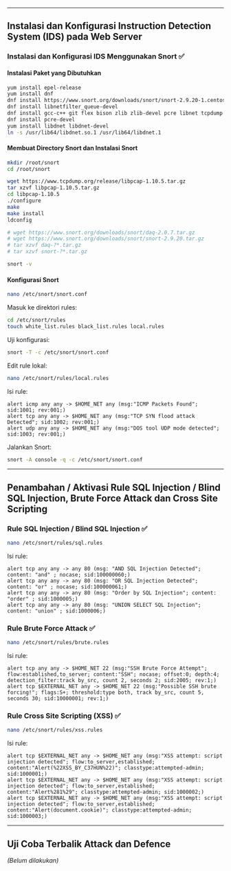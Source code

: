 <!-- ## Instalasi dan Konfigurasi Instruction Detection System (IDS) pada web server
    - installasi dan konfigurasi IDS menggunakan snort ✓
        - instalasi paket yang dibutuhkan
            - yum install epel-release
            - yum install dnf
            - dnf install https://www.snort.org/downloads/snort/snort-2.9.20-1.centos.x86_64.rpm
            - dnf install libnetfilter_queue-devel
            - dnf install gcc-c++ git flex bison zlib zlib-devel pcre libnet tcpdump libnghttp2 wget xz-devel -y
            - dnf install pcre-devel
        - membuat directory snort dan instalasi snort
            - mkdir /root/snort
            - cd /root/snort
            - wget https://www.tcpdump.org/release/libpcap-1.10.5.tar.gz
            - tar xzvf libpcap-1.10.4.tar.gz
            - cd libcap-1.10.5
            - ./configure
            - make
            - make install
            - ldconfig
            - yum install libdnet
            - ln -s /usr/lib64/libdnet.so.1 /usr/lib64/libdnet.1
            - snort -v
        - nano /etc/snort/snort.conf
            - cd /etc/snort/rules
                ```
                perbaiki
                ```
            - touch white_list.rules black_list.rules local.rules
            - snort -T -c /etc/snort/snort.conf
                - nano /etc/snort/rules/local.rules
                    ```
                    alert icmp any any -> $HOME_NET any (msg:"ICMP Packets Found"; sid:1001; rev:001;)
                    alert tcp any any -> $HOME_NET any (msg:"TCP SYN flood attack Detected"; sid:1002; rev:001;)
                    alert udp any any -> $HOME_NET any (msg:"DOS tool UDP mode detected"; sid:1003; rev:001;)
                    ```
            - snort -A console -q -c /etc/snort/sql.conf

    - installasi dan konfigurasi IDS menggunakan suricata ☓
        - 

## Penambahan / Aktifasi Rule SQL Injection / Blind SQL Injection, Brute Force Attack dan Cross Site Scripting
    - rule sql injection / blind sql injection (tapi gak tau bener atau gak configurasi rulenya) ✓
        - nano /etc/snort/rules/sql.rules
            ```
            alert tcp any any -> any 80 (msg: "AND SQL Injection Detected"; content: "and" ; nocase; sid:100000060; )
            alert tcp any any -> any 80 (msg: "OR SQL Injection Detected"; content: "or" ; nocase; sid:100000061; )
            alert tcp any any -> any 80 (msg: "Order by SQL Injection"; content: "order" ; sid:1000005; )
            alert tcp any any -> any 80 (msg: "UNION SELECT SQL Injection"; content: "union" ; sid:1000006; )
            ```
    - Brute Force Attack (tapi gak tau bener atau gak configurasi rulenya) ✓
        - nano /etc/snort/rules/brute.rules
            ```
            alert tcp any any -> $HOME_NET 22 (msg:"SSH Brute Force Attempt";flow:established,to_server;content:"SSH";nocase;offset:0; depth:4;detection_filter:track by_src, count 2, seconds 2;sid:2005; rev:1;)
            alert tcp $EXTERNAL_NET any -> $HOME_NET 22 (msg:"Possible SSH brute forcing!"; flags: S+; threshold: type both, track by_src, count 5, seconds 30; sid:10000001; rev: 1;)
            ```
    - Cross Site Scripting (tapi gak tau bener atau gak configurasi rulenya) ✓
        - nano /etc/snort/rules/xss.rules
            ```
            alert tcp $EXTERNAL_NET any -> $HOME_NET any (msg:"XSS attempt: script injection detected "; flow:to_server,established; content:"Alert(%22XSS_BY_C37HUN%22)"; classtype:attempted-admin; sid:1000001;)
            alert tcp $EXTERNAL_NET any -> $HOME_NET any (msg:"XSS attempt: script injection detected "; flow:to_server,established; content:"Alert%281%29"; classtype:attempted-admin; sid:1000002;)
            alert tcp $EXTERNAL_NET any -> $HOME_NET any (msg:"XSS attempt: script injection detected "; flow:to_server,established; content:"Alert(document.cookie)"; classtype:attempted-admin; sid:1000003;)
            ```

## Ujicoba Terbalik Attack dan Defence
    -  -->

---

## Instalasi dan Konfigurasi Instruction Detection System (IDS) pada Web Server

### Instalasi dan Konfigurasi IDS Menggunakan Snort ✅

#### Instalasi Paket yang Dibutuhkan

```bash
yum install epel-release
yum install dnf
dnf install https://www.snort.org/downloads/snort/snort-2.9.20-1.centos.x86_64.rpm
dnf install libnetfilter_queue-devel
dnf install gcc-c++ git flex bison zlib zlib-devel pcre libnet tcpdump libnghttp2 wget xz-devel -y
dnf install pcre-devel
yum install libdnet libdnet-devel
ln -s /usr/lib64/libdnet.so.1 /usr/lib64/libdnet.1
```

#### Membuat Directory Snort dan Instalasi Snort

```bash
mkdir /root/snort
cd /root/snort

wget https://www.tcpdump.org/release/libpcap-1.10.5.tar.gz
tar xzvf libpcap-1.10.5.tar.gz
cd libpcap-1.10.5
./configure
make
make install
ldconfig

# wget https://www.snort.org/downloads/snort/daq-2.0.7.tar.gz
# wget https://www.snort.org/downloads/snort/snort-2.9.20.tar.gz
# tar xzvf daq-?*.tar.gz
# tar xzvf snort-?*.tar.gz

snort -v
```

#### Konfigurasi Snort

```bash
nano /etc/snort/snort.conf
```

Masuk ke direktori rules:

```bash
cd /etc/snort/rules
touch white_list.rules black_list.rules local.rules
```

Uji konfigurasi:

```bash
snort -T -c /etc/snort/snort.conf
```

Edit rule lokal:

```bash
nano /etc/snort/rules/local.rules
```

Isi rule:

```snort
alert icmp any any -> $HOME_NET any (msg:"ICMP Packets Found"; sid:1001; rev:001;)
alert tcp any any -> $HOME_NET any (msg:"TCP SYN flood attack Detected"; sid:1002; rev:001;)
alert udp any any -> $HOME_NET any (msg:"DOS tool UDP mode detected"; sid:1003; rev:001;)
```

Jalankan Snort:

```bash
snort -A console -q -c /etc/snort/snort.conf
```

---

## Penambahan / Aktivasi Rule SQL Injection / Blind SQL Injection, Brute Force Attack dan Cross Site Scripting

### Rule SQL Injection / Blind SQL Injection ✅

```bash
nano /etc/snort/rules/sql.rules
```

Isi rule:

```snort
alert tcp any any -> any 80 (msg: "AND SQL Injection Detected"; content: "and" ; nocase; sid:100000060;)
alert tcp any any -> any 80 (msg: "OR SQL Injection Detected"; content: "or" ; nocase; sid:100000061;)
alert tcp any any -> any 80 (msg: "Order by SQL Injection"; content: "order" ; sid:1000005;)
alert tcp any any -> any 80 (msg: "UNION SELECT SQL Injection"; content: "union" ; sid:1000006;)
```

### Rule Brute Force Attack ✅

```bash
nano /etc/snort/rules/brute.rules
```

Isi rule:

```snort
alert tcp any any -> $HOME_NET 22 (msg:"SSH Brute Force Attempt"; flow:established,to_server; content:"SSH"; nocase; offset:0; depth:4; detection_filter:track by_src, count 2, seconds 2; sid:2005; rev:1;)
alert tcp $EXTERNAL_NET any -> $HOME_NET 22 (msg:"Possible SSH brute forcing!"; flags:S+; threshold:type both, track by_src, count 5, seconds 30; sid:10000001; rev:1;)
```

### Rule Cross Site Scripting (XSS) ✅

```bash
nano /etc/snort/rules/xss.rules
```

Isi rule:

```snort
alert tcp $EXTERNAL_NET any -> $HOME_NET any (msg:"XSS attempt: script injection detected"; flow:to_server,established; content:"Alert(%22XSS_BY_C37HUN%22)"; classtype:attempted-admin; sid:1000001;)
alert tcp $EXTERNAL_NET any -> $HOME_NET any (msg:"XSS attempt: script injection detected"; flow:to_server,established; content:"Alert%281%29"; classtype:attempted-admin; sid:1000002;)
alert tcp $EXTERNAL_NET any -> $HOME_NET any (msg:"XSS attempt: script injection detected"; flow:to_server,established; content:"Alert(document.cookie)"; classtype:attempted-admin; sid:1000003;)
```

---

## Uji Coba Terbalik Attack dan Defence

*(Belum dilakukan)*